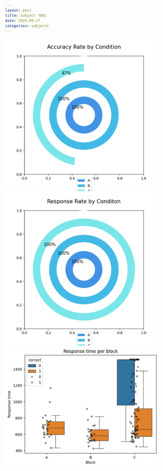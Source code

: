 ```yaml
---
layout: post
title: Subject 7001
date: 2024-09-27
categories: subjects
---
```


![](data/7001/run-1/7001_accuracy_rate.png)
![](data/7001/run-1/7001_response_rate.png)
![](data/7001/run-1/7001_rt.png)
